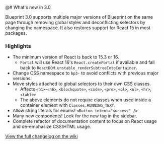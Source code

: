 @# What's new in 3.0

Blueprint 3.0 supports multiple major versions of Blueprint on the same page through removing global styles and deconflicting selectors by changing the namespace. It also restores support for React 15 in most packages.

### Highlights

-   The minimum version of React is back to 15.3 or 16.
    -   `Portal` will use React 16's `React.createPortal` if available and fall back to `ReactDOM.unstable_renderSubtreeIntoContainer`.
-   Change CSS namespace to `bp3-` to avoid conflicts with previous major versions.
-   Move styles attached to global selectors to their own CSS classes.
    -   Affects `<h1>`-`<h6>`, `<blockquote>`, `<code>`, `<pre>`, `<ol>`, `<ul>`, `<hr>`, `<table>`
    -   The above elements do not require classes when used inside a container element with `Classes.RUNNING_TEXT`.
-   Allow string literals for enums! `<Button intent="success" />`
-   Many new components! Look for the <span class="@ns-tag @ns-intent-success @ns-minimal">new</span> tag in the sidebar.
-   Complete refactor of documentation content to focus on React usage and de-emphasize CSS/HTML usage.

<a class="@ns-button @ns-intent-primary" href="https://github.com/palantir/blueprint/wiki/3.x-Changelog" target="_blank" style="margin-top: 30px;">
    View the full changelog on the wiki
</a>
